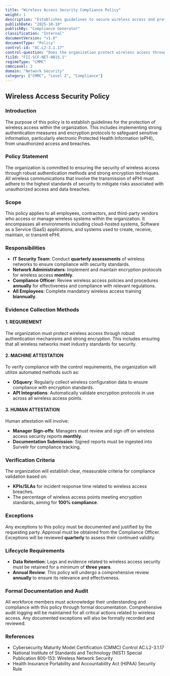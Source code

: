 ```yaml
---
title: "Wireless Access Security Compliance Policy"
weight: 1
description: "Establishes guidelines to secure wireless access and protect sensitive information through strong authentication and encryption measures."
publishDate: "2025-10-10"
publishBy: "Compliance Generator"
classification: "Internal"
documentVersion: "v1.0"
documentType: "Policy"
control-id: "AC.L2-3.1.17"
control-question: "Does the organization protect wireless access through authentication and strong encryption?"
fiiId: "FII-SCF-NET-0015.1"
regimeType: "CMMC"
cmmcLevel: 2
domain: "Network Security"
category: ["CMMC", "Level 2", "Compliance"]
---
```


## Wireless Access Security Policy

### Introduction
The purpose of this policy is to establish guidelines for the protection of wireless access within the organization. This includes implementing strong authentication measures and encryption protocols to safeguard sensitive information, particularly electronic Protected Health Information (ePHI), from unauthorized access and breaches.

### Policy Statement
The organization is committed to ensuring the security of wireless access through robust authentication methods and strong encryption techniques. All wireless communications that involve the transmission of ePHI must adhere to the highest standards of security to mitigate risks associated with unauthorized access and data breaches.

### Scope
This policy applies to all employees, contractors, and third-party vendors who access or manage wireless systems within the organization. It encompasses all environments including cloud-hosted systems, Software as a Service (SaaS) applications, and systems used to create, receive, maintain, or transmit ePHI. 

### Responsibilities
- **IT Security Team**: Conduct **quarterly assessments** of wireless networks to ensure compliance with security standards.
- **Network Administrators**: Implement and maintain encryption protocols for wireless access **monthly**.
- **Compliance Officer**: Review wireless access policies and procedures **annually** for effectiveness and compliance with relevant regulations.
- **All Employees**: Complete mandatory wireless access training **biannually**.

### Evidence Collection Methods

#### 1. REQUIREMENT
The organization must protect wireless access through robust authentication mechanisms and strong encryption. This includes ensuring that all wireless networks meet industry standards for security.

#### 2. MACHINE ATTESTATION
To verify compliance with the control requirements, the organization will utilize automated methods such as:
- **OSquery**: Regularly collect wireless configuration data to ensure compliance with encryption standards.
- **API Integrations**: Automatically validate encryption protocols in use across all wireless access points.

#### 3. HUMAN ATTESTATION
Human attestation will involve:
- **Manager Sign-offs**: Managers must review and sign off on wireless access security reports **monthly**. 
- **Documentation Submission**: Signed reports must be ingested into Surveilr for compliance tracking.

### Verification Criteria
The organization will establish clear, measurable criteria for compliance validation based on:
- **KPIs/SLAs** for incident response time related to wireless access breaches.
- The percentage of wireless access points meeting encryption standards, aiming for **100% compliance**.

### Exceptions
Any exceptions to this policy must be documented and justified by the requesting party. Approval must be obtained from the Compliance Officer. Exceptions will be reviewed **quarterly** to assess their continued validity.

### Lifecycle Requirements
- **Data Retention**: Logs and evidence related to wireless access security must be retained for a minimum of **three years**.
- **Annual Review**: This policy will undergo a comprehensive review **annually** to ensure its relevance and effectiveness.

### Formal Documentation and Audit
All workforce members must acknowledge their understanding and compliance with this policy through formal documentation. Comprehensive audit logging will be maintained for all critical actions related to wireless access. Any documented exceptions will also be formally recorded and reviewed.

### References
- Cybersecurity Maturity Model Certification (CMMC) Control AC.L2-3.1.17
- National Institute of Standards and Technology (NIST) Special Publication 800-153: Wireless Network Security
- Health Insurance Portability and Accountability Act (HIPAA) Security Rule